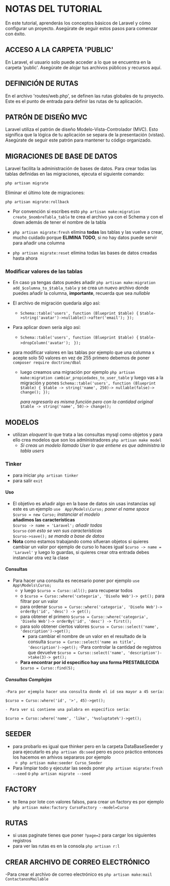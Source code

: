 # NOTAS DEL TUTORIAL 

En este tutorial, aprenderás los conceptos básicos de Laravel y cómo configurar un proyecto. Asegúrate de seguir estos pasos para comenzar con éxito.

## ACCESO A LA CARPETA 'PUBLIC'
En Laravel, el usuario solo puede acceder a lo que se encuentra en la carpeta 'public'. Asegúrate de alojar tus archivos públicos y recursos aquí.

## DEFINICIÓN DE RUTAS

En el archivo 'routes/web.php', se definen las rutas globales de tu proyecto. Este es el punto de entrada para definir las rutas de tu aplicación.

## PATRÓN DE DISEÑO MVC

Laravel utiliza el patrón de diseño Modelo-Vista-Controlador (MVC). Esto significa que la lógica de tu aplicación se separa de la presentación (vistas). Asegúrate de seguir este patrón para mantener tu código organizado.

## MIGRACIONES DE BASE DE DATOS
Laravel facilita la administración de bases de datos. Para crear todas las tablas definidas en las migraciones, ejecuta el siguiente comando:

`php artisan migrate`

Eliminar el último lote de migraciones:

`php artisan migrate:rollback`

- Por convención si escribes esto `php artisan make:migration create_$nombreTabla_table` te crea el archivo ya con el Schema y con el down además de tener el nombre de la tabla

- `php artisan migrate:fresh` elimina **todas** las tablas y las vuelve a crear, mucho cuidado porque **ELIMINA TODO**,  si no hay datos puede servir para añadir una columna  

- `php artisan migrate:reset` elimina todas las bases de datos creadas hasta ahora

### Modificar valores de las tablas

- En caso ya tengas datos puedes añadir `php artisan make:migration add_$columna_to_$tabla_table` y se crea un nuevo archivo donde puedes añadir la columna, **importante**, recuerda  que sea _nullable_

- El archivo de migración quedaría algo así: 
    - `Schema::table('users', function (Blueprint $table) {`
`$table->string('avatar')->nullable()->after('email'); });`
- Para aplicar down sería algo así:
    - `Schema::table('users', function (Blueprint $table) {`
      `$table->dropColumn('avatar');`
       ` });`

- para modificar valores en las tablas por ejemplo que una columna x acepte solo 50 valores en vez de 255 primero debemos de poner `composer require doctrine/dbal` 
    * luego creamos una migración por ejemplo `php artisan make:migration cambiar_propiedades_to_user_table` y luego vas a la migración y pones 
    `Schema::table('users', function (Blueprint $table) {
            $table -> string('name', 250)-> nullable(false)-> change();
        });`
    
        *para regresarlo es misma función pero con la cantidad original* `$table -> string('name', 50)-> change();` 
## MODELOS
- utilizan *eloquent* lo que trata a las consultas mysql como objetos y para ello crea modelos que son los administradores `php artisan make model` 
    - _Si creas un modelo llamado User lo que entiene es que administra la tabla users_

### Tinker
- para iniciar `php artisan tinker`
- para salir `exit`

#### Uso
- El objetivo es añadir algo en la base de datos sin usas instancias sql este es un ejemplo 
`use  App\Models\Curso;` _poner el name space_           
`$curso = new Curso;` _instanciar el modelo_    
**añadimos las características**    
`$curso -> name = 'Laravel';` _añadir todas_           
`$curso` _con esto se ven sus características_                                       
`$curso->save();` _se manda a base de datos_               
- **Nota** como estamos trabajando como sifueran objetos si quieres cambiar un valor por ejemplo de curso lo haces igual  `$curso -> name = 'Laravel'` y luego lo guardas, si quieres crear otra entrada debes instanciar otra vez la clase 

#### Consultas 
- Para hacer una consulta es necesario poner por ejemplo `use App\Models\Curso;`
    - y luego `$curso = Curso::all();` para recuperar todos
    - o `$curso = Curso::where('categoria', 'Diseño Web')-> get();` para filtrar por un valor
    - para ordenar  `$curso = Curso::where('categoria', 'Diseño Web')-> orderBy('id', 'desc') -> get();` 
    - para obtener el primero `$curso = Curso::where('categoria', 'Diseño Web')-> orderBy('id', 'desc') -> first();` 
    - para solo obtener ciertos valores `$curso = Curso::select('name', 'description')->get();` 
        - para cambiar el nombre de un valor en el resultado de la consulta `$curso = Curso::select('name as title', 'description')->get();`
    -Para controlar la cantidad de registros que devuelve `$curso = Curso::select('name', 'description')->take(3)-> get();`
    - **Para encontrar por id específico hay una forma PRESTABLECIDA** `$curso = Curso::find(5);`

##### Consultas Complejas
    -Para por ejemplo hacer una consulta donde el id sea mayor a 45 sería:

    $curso = Curso::where('id', '>', 45)->get(); 

    - Para ver si contiene una palabra en específico sería:

    $curso = Curso::where('name', 'like', '%voluptate%')->get(); 

## SEEDER 
- para probarlo es igual que thinker pero en la carpeta DataBaseSeeder y para ejecutarlo es `php artisan db:seed` pero es poco práctico entonces los hacemos en arhivos separaros por ejemplo
    - `php artisan make:seeder Curso_Seeder`
- Para limpiar todo y ejecutar las seeds poner `php artisan migrate:fresh --seed` o `php artisan migrate --seed`

## FACTORY
- te llena por lote con valores falsos, para crear un factory es por ejemplo `php artisan make:factory CursoFactory --model=Curso` 

## RUTAS
- si usas paginate tienes que poner `?page=2` para cargar los siguientes registros 
- para ver las rutas es en la consola `php artisan r:l`

## CREAR ARCHIVO DE CORREO ELECTRÓNICO
-Para crear el archivo de correo electrónico es `php artisan make:mail ContactanosMailable`